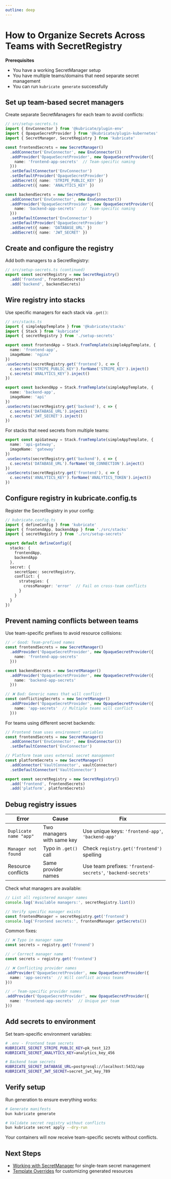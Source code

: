 ```yaml
---
outline: deep
---
```


# How to Organize Secrets Across Teams with SecretRegistry

**Prerequisites**
- You have a working SecretManager setup
- You have multiple teams/domains that need separate secret management
- You can run `kubricate generate` successfully

## Set up team-based secret managers

Create separate SecretManagers for each team to avoid conflicts:

```ts
// src/setup-secrets.ts
import { EnvConnector } from '@kubricate/plugin-env'
import { OpaqueSecretProvider } from '@kubricate/plugin-kubernetes'
import { SecretManager, SecretRegistry } from 'kubricate'

const frontendSecrets = new SecretManager()
  .addConnector('EnvConnector', new EnvConnector())
  .addProvider('OpaqueSecretProvider', new OpaqueSecretProvider({
    name: 'frontend-app-secrets'  // Team-specific naming
  }))
  .setDefaultConnector('EnvConnector')
  .setDefaultProvider('OpaqueSecretProvider')
  .addSecret({ name: 'STRIPE_PUBLIC_KEY' })
  .addSecret({ name: 'ANALYTICS_KEY' })

const backendSecrets = new SecretManager()
  .addConnector('EnvConnector', new EnvConnector())
  .addProvider('OpaqueSecretProvider', new OpaqueSecretProvider({
    name: 'backend-app-secrets'   // Team-specific naming
  }))
  .setDefaultConnector('EnvConnector')
  .setDefaultProvider('OpaqueSecretProvider')
  .addSecret({ name: 'DATABASE_URL' })
  .addSecret({ name: 'JWT_SECRET' })
```

## Create and configure the registry

Add both managers to a SecretRegistry:

```ts
// src/setup-secrets.ts (continued)
export const secretRegistry = new SecretRegistry()
  .add('frontend', frontendSecrets)
  .add('backend', backendSecrets)
```

## Wire registry into stacks

Use specific managers for each stack via `.get()`:

```ts
// src/stacks.ts
import { simpleAppTemplate } from '@kubricate/stacks'
import { Stack } from 'kubricate'
import { secretRegistry } from './setup-secrets'

export const frontendApp = Stack.fromTemplate(simpleAppTemplate, {
  name: 'frontend-app',
  imageName: 'nginx'
})
.useSecrets(secretRegistry.get('frontend'), c => {
  c.secrets('STRIPE_PUBLIC_KEY').forName('STRIPE_KEY').inject()
  c.secrets('ANALYTICS_KEY').inject()
})

export const backendApp = Stack.fromTemplate(simpleAppTemplate, {
  name: 'backend-app',
  imageName: 'api'
})
.useSecrets(secretRegistry.get('backend'), c => {
  c.secrets('DATABASE_URL').inject()
  c.secrets('JWT_SECRET').inject()
})
```

For stacks that need secrets from multiple teams:

```ts
export const apiGateway = Stack.fromTemplate(simpleAppTemplate, {
  name: 'api-gateway',
  imageName: 'gateway'
})
.useSecrets(secretRegistry.get('backend'), c => {
  c.secrets('DATABASE_URL').forName('DB_CONNECTION').inject()
})
.useSecrets(secretRegistry.get('frontend'), c => {
  c.secrets('ANALYTICS_KEY').forName('ANALYTICS_TOKEN').inject()
})
```

## Configure registry in kubricate.config.ts

Register the SecretRegistry in your config:

```ts
// kubricate.config.ts
import { defineConfig } from 'kubricate'
import { frontendApp, backendApp } from './src/stacks'
import { secretRegistry } from './src/setup-secrets'

export default defineConfig({
  stacks: {
    frontendApp,
    backendApp
  },
  secret: {
    secretSpec: secretRegistry,
    conflict: {
      strategies: {
        crossManager: 'error'  // Fail on cross-team conflicts
      }
    }
  }
})
```

## Prevent naming conflicts between teams

Use team-specific prefixes to avoid resource collisions:

```ts
// ✅ Good: Team-prefixed names
const frontendSecrets = new SecretManager()
  .addProvider('OpaqueSecretProvider', new OpaqueSecretProvider({
    name: 'frontend-app-secrets'
  }))

const backendSecrets = new SecretManager()
  .addProvider('OpaqueSecretProvider', new OpaqueSecretProvider({
    name: 'backend-app-secrets'
  }))

// ❌ Bad: Generic names that will conflict
const conflictingSecrets = new SecretManager()
  .addProvider('OpaqueSecretProvider', new OpaqueSecretProvider({
    name: 'app-secrets'  // Multiple teams will conflict
  }))
```

For teams using different secret backends:

```ts
// Frontend team uses environment variables
const frontendSecrets = new SecretManager()
  .addConnector('EnvConnector', new EnvConnector())
  .setDefaultConnector('EnvConnector')

// Platform team uses external secret management
const platformSecrets = new SecretManager()
  .addConnector('VaultConnector', vaultConnector)
  .setDefaultConnector('VaultConnector')

export const secretRegistry = new SecretRegistry()
  .add('frontend', frontendSecrets)
  .add('platform', platformSecrets)
```

## Debug registry issues

| Error | Cause | Fix |
|-------|-------|-----|
| `Duplicate name "app"` | Two managers with same key | Use unique keys: `'frontend-app'`, `'backend-app'` |
| `Manager not found` | Typo in `.get()` call | Check `registry.get('frontend')` spelling |
| Resource conflicts | Same provider names | Use team prefixes: `'frontend-secrets'`, `'backend-secrets'` |

Check what managers are available:

```ts
// List all registered manager names
console.log('Available managers:', secretRegistry.list())

// Verify specific manager exists
const frontendManager = secretRegistry.get('frontend')
console.log('Frontend secrets:', frontendManager.getSecrets())
```

Common fixes:

```ts
// ❌ Typo in manager name
const secrets = registry.get('fronend')

// ✅ Correct manager name
const secrets = registry.get('frontend')

// ❌ Conflicting provider names
.addProvider('OpaqueSecretProvider', new OpaqueSecretProvider({
  name: 'app-secrets'  // Will conflict across teams
}))

// ✅ Team-specific provider names
.addProvider('OpaqueSecretProvider', new OpaqueSecretProvider({
  name: 'frontend-app-secrets'  // Unique per team
}))
```

## Add secrets to environment

Set team-specific environment variables:

```bash
# .env - Frontend team secrets
KUBRICATE_SECRET_STRIPE_PUBLIC_KEY=pk_test_123
KUBRICATE_SECRET_ANALYTICS_KEY=analytics_key_456

# Backend team secrets
KUBRICATE_SECRET_DATABASE_URL=postgresql://localhost:5432/app
KUBRICATE_SECRET_JWT_SECRET=secret_jwt_key_789
```

## Verify setup

Run generation to ensure everything works:

```bash
# Generate manifests
bun kubricate generate

# Validate secret registry without conflicts
bun kubricate secret apply --dry-run
```

Your containers will now receive team-specific secrets without conflicts.

## Next Steps

- [Working with SecretManager](./working-with-secret-manager) for single-team secret management
- [Template Overrides](./template-overrides) for customizing generated resources